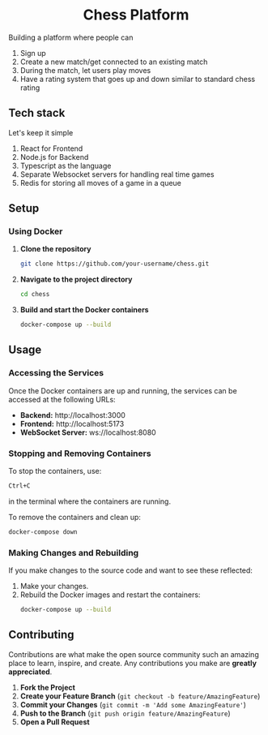 <h1 align='center'>Chess Platform</h1>

Building a platform where people can

1. Sign up
2. Create a new match/get connected to an existing match
3. During the match, let users play moves
4. Have a rating system that goes up and down similar to standard chess rating

## Tech stack

Let's keep it simple

1. React for Frontend
2. Node.js for Backend
3. Typescript as the language
4. Separate Websocket servers for handling real time games
5. Redis for storing all moves of a game in a queue



## Setup

### Using Docker

1. **Clone the repository**
   ```bash
   git clone https://github.com/your-username/chess.git
   ```

2. **Navigate to the project directory**
   ```bash
   cd chess
   ```

3. **Build and start the Docker containers**
   ```bash
   docker-compose up --build
   ```

## Usage

### Accessing the Services

Once the Docker containers are up and running, the services can be accessed at the following URLs:

- **Backend:** http://localhost:3000
- **Frontend:** http://localhost:5173
- **WebSocket Server:** ws://localhost:8080

### Stopping and Removing Containers

To stop the containers, use:
```bash
Ctrl+C
```
in the terminal where the containers are running.

To remove the containers and clean up:
```bash
docker-compose down
```

### Making Changes and Rebuilding

If you make changes to the source code and want to see these reflected:
1. Make your changes.
2. Rebuild the Docker images and restart the containers:
   ```bash
   docker-compose up --build
   ```

## Contributing

Contributions are what make the open source community such an amazing place to learn, inspire, and create. Any contributions you make are **greatly appreciated**.

1. **Fork the Project**
2. **Create your Feature Branch** (`git checkout -b feature/AmazingFeature`)
3. **Commit your Changes** (`git commit -m 'Add some AmazingFeature'`)
4. **Push to the Branch** (`git push origin feature/AmazingFeature`)
5. **Open a Pull Request**
